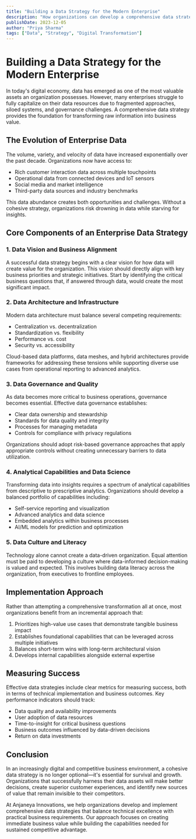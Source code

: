 ```yaml
---
title: "Building a Data Strategy for the Modern Enterprise"
description: "How organizations can develop a comprehensive data strategy that turns information assets into competitive advantage through better decision-making and customer experiences."
publishDate: 2023-12-05
author: "Priya Sharma"
tags: ["Data", "Strategy", "Digital Transformation"]
---
```


# Building a Data Strategy for the Modern Enterprise

In today's digital economy, data has emerged as one of the most valuable assets an organization possesses. However, many enterprises struggle to fully capitalize on their data resources due to fragmented approaches, siloed systems, and governance challenges. A comprehensive data strategy provides the foundation for transforming raw information into business value.

## The Evolution of Enterprise Data

The volume, variety, and velocity of data have increased exponentially over the past decade. Organizations now have access to:

- Rich customer interaction data across multiple touchpoints
- Operational data from connected devices and IoT sensors
- Social media and market intelligence
- Third-party data sources and industry benchmarks

This data abundance creates both opportunities and challenges. Without a cohesive strategy, organizations risk drowning in data while starving for insights.

## Core Components of an Enterprise Data Strategy

### 1. Data Vision and Business Alignment

A successful data strategy begins with a clear vision for how data will create value for the organization. This vision should directly align with key business priorities and strategic initiatives. Start by identifying the critical business questions that, if answered through data, would create the most significant impact.

### 2. Data Architecture and Infrastructure

Modern data architecture must balance several competing requirements:

- Centralization vs. decentralization
- Standardization vs. flexibility
- Performance vs. cost
- Security vs. accessibility

Cloud-based data platforms, data meshes, and hybrid architectures provide frameworks for addressing these tensions while supporting diverse use cases from operational reporting to advanced analytics.

### 3. Data Governance and Quality

As data becomes more critical to business operations, governance becomes essential. Effective data governance establishes:

- Clear data ownership and stewardship
- Standards for data quality and integrity
- Processes for managing metadata
- Controls for compliance with privacy regulations

Organizations should adopt risk-based governance approaches that apply appropriate controls without creating unnecessary barriers to data utilization.

### 4. Analytical Capabilities and Data Science

Transforming data into insights requires a spectrum of analytical capabilities from descriptive to prescriptive analytics. Organizations should develop a balanced portfolio of capabilities including:

- Self-service reporting and visualization
- Advanced analytics and data science
- Embedded analytics within business processes
- AI/ML models for prediction and optimization

### 5. Data Culture and Literacy

Technology alone cannot create a data-driven organization. Equal attention must be paid to developing a culture where data-informed decision-making is valued and expected. This involves building data literacy across the organization, from executives to frontline employees.

## Implementation Approach

Rather than attempting a comprehensive transformation all at once, most organizations benefit from an incremental approach that:

1. Prioritizes high-value use cases that demonstrate tangible business impact
2. Establishes foundational capabilities that can be leveraged across multiple initiatives
3. Balances short-term wins with long-term architectural vision
4. Develops internal capabilities alongside external expertise

## Measuring Success

Effective data strategies include clear metrics for measuring success, both in terms of technical implementation and business outcomes. Key performance indicators should track:

- Data quality and availability improvements
- User adoption of data resources
- Time-to-insight for critical business questions
- Business outcomes influenced by data-driven decisions
- Return on data investments

## Conclusion

In an increasingly digital and competitive business environment, a cohesive data strategy is no longer optional—it's essential for survival and growth. Organizations that successfully harness their data assets will make better decisions, create superior customer experiences, and identify new sources of value that remain invisible to their competitors.

At Anjaneya Innovations, we help organizations develop and implement comprehensive data strategies that balance technical excellence with practical business requirements. Our approach focuses on creating immediate business value while building the capabilities needed for sustained competitive advantage. 